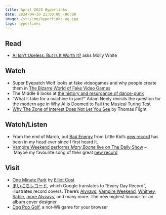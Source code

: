 ```yaml
---
title: April 2024 Hyperlinks
date: 2024-04-30 21:00:00 -06:00
image: /src/img/hyperlinks_og.jpg
tags: hyperlinks
---
```


## Read
- [AI Isn’t Useless. But Is It Worth It?](https://www.citationneeded.news/ai-isnt-useless/) asks Molly White

## Watch
- Super Eyepatch Wolf looks at fake videogames and why people create them in [The Bizarre World of Fake Video Games](https://youtu.be/Q8GnM5xD1k4)
- The Middle 8 looks at [the history and resurgance of dance-punk](https://youtu.be/QAAekkeN3r0)
- “What it take for a machine to jam?“ Adam Neely revisits the question for the modern age in [Why AI is Doomed to Fail the Musical Turing Test](https://youtu.be/N8NyEjB_XeA)
- [Why The Zone of Interest Does Not Let You See](https://youtu.be/Orh20527gVI) by Thomas Flight

## Watch/Listen  
- From the end of March, but [Bad Energy](https://youtu.be/VVIYhq6Ku8A) from Little Kid’s [new record](https://littlekid.bandcamp.com/album/a-million-easy-payments) has been in my head ever since I first heard it.
- [Vampire Weekend performs *Mary Boone* live on The Daily Show](https://youtu.be/eakvpNSsUrk?t=5) – Maybe my favourite song of their great [new record](https://vampireweekend.lnk.to/OGWAU)

## Visit
- [One Minute Park](https://oneminutepark.tv) by [Elliot Cost](https://elliott.computer)
- [まいにちレコード](https://www.instagram.com/mainichirecord/), which Google translates to “Every Day Record”, illustrates record covers. There’s [Alvvays](https://www.instagram.com/p/C2EHIfGyf5N/), [Vampire Weekend](https://www.instagram.com/p/C0hAYB_yqkb/), [Whitney](https://www.instagram.com/p/CzmiNTpS6Sc/), [Sable](https://www.instagram.com/p/Cyx9S3PyYZm/), [more Alvvays](https://www.instagram.com/p/Cm2lW-YykjS/), and many more. The new highest honour for an album cover designer.
- [Dog Poo Golf](https://vole.wtf/dog-poo-golf/), a not-Wii game for your browser